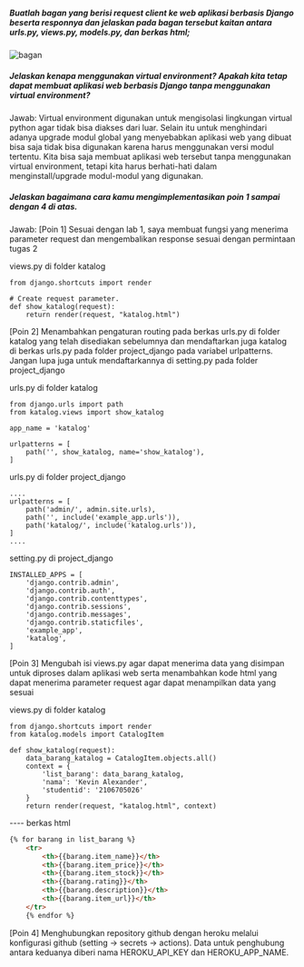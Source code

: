 ##### Buatlah bagan yang berisi request client ke web aplikasi berbasis Django beserta responnya dan jelaskan pada bagan tersebut kaitan antara urls.py, views.py, models.py, dan berkas html;
![bagan](/bagandjango.png)

##### Jelaskan kenapa menggunakan virtual environment? Apakah kita tetap dapat membuat aplikasi web berbasis Django tanpa menggunakan virtual environment?
Jawab: Virtual environment digunakan untuk mengisolasi lingkungan virtual python agar tidak bisa diakses dari luar. Selain itu untuk menghindari adanya upgrade modul global yang menyebabkan aplikasi web yang dibuat bisa saja tidak bisa digunakan karena harus menggunakan versi modul tertentu. Kita bisa saja membuat aplikasi web tersebut tanpa menggunakan virtual environment, tetapi kita harus berhati-hati dalam menginstall/upgrade modul-modul yang digunakan.

##### Jelaskan bagaimana cara kamu mengimplementasikan poin 1 sampai dengan 4 di atas.
Jawab:
[Poin 1] Sesuai dengan lab 1, saya membuat fungsi yang menerima parameter request dan mengembalikan response sesuai dengan permintaan tugas 2

views.py di folder katalog
```pyhton 
from django.shortcuts import render

# Create request parameter.
def show_katalog(request):
    return render(request, "katalog.html")
```

[Poin 2] Menambahkan pengaturan routing pada berkas urls.py di folder katalog yang telah disediakan sebelumnya dan mendaftarkan juga katalog di berkas urls.py pada folder project_django pada variabel urlpatterns. Jangan lupa juga untuk mendaftarkannya di setting.py pada folder project_django

urls.py di folder katalog
```pyhton
from django.urls import path
from katalog.views import show_katalog

app_name = 'katalog'

urlpatterns = [
    path('', show_katalog, name='show_katalog'),
]
```

urls.py di folder project_django
```pyhton
....
urlpatterns = [
    path('admin/', admin.site.urls),
    path('', include('example_app.urls')),
    path('katalog/', include('katalog.urls')),
]
....
```

setting.py di project_django
```pyhton
INSTALLED_APPS = [
    'django.contrib.admin',
    'django.contrib.auth',
    'django.contrib.contenttypes',
    'django.contrib.sessions',
    'django.contrib.messages',
    'django.contrib.staticfiles',
    'example_app',
    'katalog',
]
```

[Poin 3] Mengubah isi views.py agar dapat menerima data yang disimpan untuk diproses dalam aplikasi web serta menambahkan kode html yang dapat menerima parameter request agar dapat menampilkan data yang sesuai

views.py di folder katalog
```
from django.shortcuts import render
from katalog.models import CatalogItem

def show_katalog(request):
    data_barang_katalog = CatalogItem.objects.all()
    context = {
        'list_barang': data_barang_katalog,
        'nama': 'Kevin Alexander',
        'studentid': '2106705026'
    }
    return render(request, "katalog.html", context)
```

---- berkas html
```html
{% for barang in list_barang %}
    <tr>
        <th>{{barang.item_name}}</th>
        <th>{{barang.item_price}}</th>
        <th>{{barang.item_stock}}</th>
        <th>{{barang.rating}}</th>
        <th>{{barang.description}}</th>
        <th>{{barang.item_url}}</th>
    </tr>
    {% endfor %}
```

[Poin 4] Menghubungkan repository github dengan heroku melalui konfigurasi github (setting -> secrets -> actions). Data untuk penghubung antara keduanya diberi nama HEROKU_API_KEY dan HEROKU_APP_NAME.
